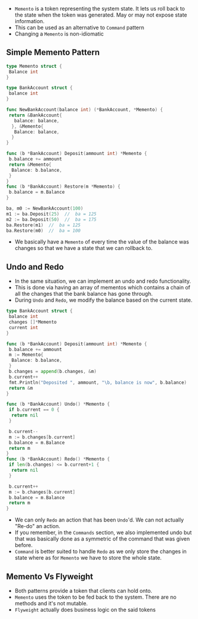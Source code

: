 - `Memento` is a token representing the system state. It lets us roll back to the state when the token was generated. May or may not expose state information.
- This can be used as an alternative to `Command` pattern
- Changing a `Memento` is non-idiomatic

## Simple Memento Pattern

```go
type Memento struct {
 Balance int
}

type BankAccount struct {
 balance int
}

func NewBankAccount(balance int) (*BankAccount, *Memento) {
 return &BankAccount{
   balance: balance,
  }, &Memento{
   Balance: balance,
  }
}

func (b *BankAccount) Deposit(ammount int) *Memento {
 b.balance += ammount
 return &Memento{
  Balance: b.balance,
 }
}
func (b *BankAccount) Restore(m *Memento) {
 b.balance = m.Balance
}

ba, m0 := NewBankAccount(100)
m1 := ba.Deposit(25)  //  ba = 125
m2 := ba.Deposit(50)  //  ba = 175
ba.Restore(m1)  //  ba = 125
ba.Restore(m0)  //  ba = 100
```

- We basically have a `Memento` of every time the value of the balance was changes so that we have a state that we can rollback to.

## Undo and Redo

- In the same situation, we can implement an undo and redo functionality.
- This is done via having an array of mementos which contains a chain of all the changes that the bank balance has gone through.
- During `Undo` and `Redo`, we modify the balance based on the current state.

```go
type BankAccount struct {
 balance int
 changes []*Memento
 current int
}

func (b *BankAccount) Deposit(ammount int) *Memento {
 b.balance += ammount
 m := Memento{
  Balance: b.balance,
 }
 b.changes = append(b.changes, &m)
 b.current++
 fmt.Println("Deposited ", ammount, "\b, balance is now", b.balance)
 return &m
}

func (b *BankAccount) Undo() *Memento {
 if b.current == 0 {
  return nil
 }

 b.current--
 m := b.changes[b.current]
 b.balance = m.Balance
 return m
}
func (b *BankAccount) Redo() *Memento {
 if len(b.changes) <= b.current+1 {
  return nil
 }

 b.current++
 m := b.changes[b.current]
 b.balance = m.Balance
 return m
}
```

- We can only `Redo` an action that has been `Undo`'d. We can not actually "Re-do" an action.
- If you remember, in the `Commands` section, we also implemented undo but that was basically done as a symmetric of the command that was given before.
- `Command` is better suited to handle `Redo` as we only store the changes in state where as for `Memento` we have to store the whole state.

## Memento Vs Flyweight

- Both patterns provide a token that clients can hold onto.
- `Memento` uses the token to be fed back to the system. There are no methods and it's not mutable.
- `Flyweight` actually does business logic on the said tokens
